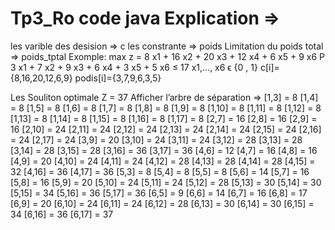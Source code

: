 # Tp3_Ro code java Explication =>
les varible des desision  => c
les constrante => poids
Limitation du poids total => poids_tptal
Exomple:
max z = 8 x1 + 16 x2 + 20 x3 + 12 x4 + 6 x5 + 9 x6
P 3 x1 + 7 x2 + 9 x3 + 6 x4 + 3 x5 + 5 x6 ≤ 17
x1,..., x6 ϵ {0 , 1}
c[i]={8,16,20,12,6,9}
podis[i]={3,7,9,6,3,5}

Les Souliton optimale Z = 37 
Afficher l’arbre de séparation =>
[1,3] = 8
[1,4] = 8
[1,5] = 8
[1,6] = 8
[1,7] = 8
[1,8] = 8
[1,9] = 8
[1,10] = 8
[1,11] = 8
[1,12] = 8
[1,13] = 8
[1,14] = 8
[1,15] = 8
[1,16] = 8
[1,17] = 8
[2,7] = 16
[2,8] = 16
[2,9] = 16
[2,10] = 24
[2,11] = 24
[2,12] = 24
[2,13] = 24
[2,14] = 24
[2,15] = 24
[2,16] = 24
[2,17] = 24
[3,9] = 20
[3,10] = 24
[3,11] = 24
[3,12] = 28
[3,13] = 28
[3,14] = 28
[3,15] = 28
[3,16] = 36
[3,17] = 36
[4,6] = 12
[4,7] = 16
[4,8] = 16
[4,9] = 20
[4,10] = 24
[4,11] = 24
[4,12] = 28
[4,13] = 28
[4,14] = 28
[4,15] = 32
[4,16] = 36
[4,17] = 36
[5,3] = 8
[5,4] = 8
[5,5] = 8
[5,6] = 14
[5,7] = 16
[5,8] = 16
[5,9] = 20
[5,10] = 24
[5,11] = 24
[5,12] = 28
[5,13] = 30
[5,14] = 30
[5,15] = 34
[5,16] = 36
[5,17] = 36
[6,5] = 9
[6,6] = 14
[6,7] = 16
[6,8] = 17
[6,9] = 20
[6,10] = 24
[6,11] = 24
[6,12] = 28
[6,13] = 30
[6,14] = 30
[6,15] = 34
[6,16] = 36
[6,17] = 37

